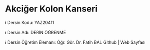 # Akciğer Kolon Kanseri

ℹ️ Dersin Kodu: YAZ20411

ℹ️ Dersin Adı: DERİN ÖĞRENME

ℹ️ Dersin Öğretim Elemanı: Öğr. Gör. Dr. Fatih BAL Github | Web Sayfası
